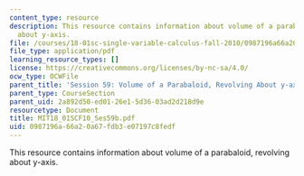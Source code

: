 ```yaml
---
content_type: resource
description: This resource contains information about volume of a parabaloid, revolving
  about y-axis.
file: /courses/18-01sc-single-variable-calculus-fall-2010/0987196a66a20a67fdb3e07197c8fedf_MIT18_01SCF10_Ses59b.pdf
file_type: application/pdf
learning_resource_types: []
license: https://creativecommons.org/licenses/by-nc-sa/4.0/
ocw_type: OCWFile
parent_title: 'Session 59: Volume of a Parabaloid, Revolving About y-axis'
parent_type: CourseSection
parent_uid: 2a892d50-ed01-26e1-5d36-03ad2d218d9e
resourcetype: Document
title: MIT18_01SCF10_Ses59b.pdf
uid: 0987196a-66a2-0a67-fdb3-e07197c8fedf
---
```

This resource contains information about volume of a parabaloid, revolving about y-axis.